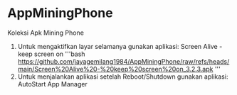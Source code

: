 # AppMiningPhone
Koleksi Apk Mining Phone
1. Untuk mengaktifkan layar selamanya gunakan aplikasi: Screen Alive - keep screen on
   '''bash
   https://github.com/jayagemilang1984/AppMiningPhone/raw/refs/heads/main/Screen%20Alive%20-%20keep%20screen%20on_3.2.3.apk
   '''
3. Untuk menjalankan aplikasi setelah Reboot/Shutdown gunakan aplikasi: AutoStart App Manager
